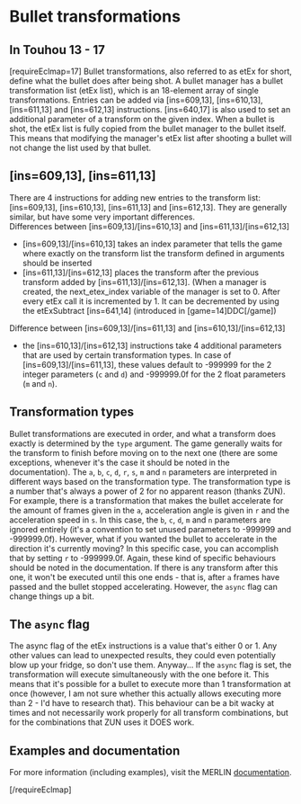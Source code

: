 # Bullet transformations
## In Touhou 13 - 17
[requireEclmap=17]
Bullet transformations, also referred to as etEx for short, define what the bullet does after being shot. A bullet manager has a bullet transformation list (etEx list), which is an 18-element array of single transformations. Entries can be added via [ins=609,13], [ins=610,13], [ins=611,13] and [ins=612,13] instructions. [ins=640,17] is also used to set an additional parameter of a transform on the given index. When a bullet is shot, the etEx list is fully copied from the bullet manager to the bullet itself. This means that modifying the manager's etEx list after shooting a bullet will not change the list used by that bullet. 

## [ins=609,13], [ins=611,13]
There are 4 instructions for adding new entries to the transform list: [ins=609,13], [ins=610,13], [ins=611,13] and [ins=612,13]. They are generally similar, but have some very important differences.  
Differences between [ins=609,13]/[ins=610,13] and [ins=611,13]/[ins=612,13]
- [ins=609,13]/[ins=610,13] takes an index parameter that tells the game where exactly on the transform list the transform defined in arguments should be inserted
- [ins=611,13]/[ins=612,13] places the transform after the previous transform added by [ins=611,13]/[ins=612,13]. (When a manager is created, the next_etex_index variable of the manager is set to 0. After every etEx call it is incremented by 1. It can be decremented by using the etExSubtract [ins=641,14] (introduced in [game=14]DDC[/game])

Difference between [ins=609,13]/[ins=611,13] and [ins=610,13]/[ins=612,13]
- the [ins=610,13]/[ins=612,13] instructions take 4 additional parameters that are used by certain transformation types. In case of [ins=609,13]/[ins=611,13], these values default to -999999 for the 2 integer parameters (`c` and `d`) and -999999.0f for the 2 float parameters (`m` and `n`).

## Transformation types
Bullet transformations are executed in order, and what a transform does exactly is determined by the `type` argument. The game generally waits for the transform to finish before moving on to the next one (there are some exceptions, whenever it's the case it should be noted in the documentation). The `a`, `b`, `c`, `d`, `r`, `s`, `m` and `n` parameters are interpreted in different ways based on the transformation type. The transformation type is a number that's always a power of 2 for no apparent reason (thanks ZUN). For example, there is a transformation that makes the bullet accelerate for the amount of frames given in the `a`, acceleration angle is given in `r` and the acceleration speed in `s`. In this case, the `b`, `c`, `d`, `m` and `n` parameters are ignored entirely (it's a convention to set unused parameters to -999999 and -999999.0f). However, what if you wanted the bullet to accelerate in the direction it's currently moving? In this specific case, you can accomplish that by setting `r` to -999999.0f. Again, these kind of specific behaviours should be noted in the documentation. If there is any transform after this one, it won't be executed until this one ends - that is, after `a` frames have passed and the bullet stopped accelerating. However, the `async` flag can change things up a bit.

## The `async` flag
The async flag of the etEx instructions is a value that's either 0 or 1. Any other values can lead to unexpected results, they could even potentially blow up your fridge, so don't use them. Anyway... If the `async` flag is set, the transformation will execute simultaneously with the one before it. This means that it's possible for a bullet to execute more than 1 transformation at once (however, I am not sure whether this actually allows executing more than 2 - I'd have to research that). This behaviour can be a bit wacky at times and not necessarily work properly for all transform combinations, but for the combinations that ZUN uses it DOES work.

## Examples and documentation
For more information (including examples), visit the MERLIN [documentation](#s=MERLIN/doc/functions/transformations).

[/requireEclmap]